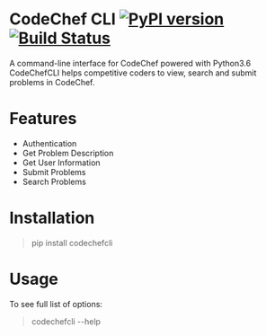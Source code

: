 # CodeChef CLI [![PyPI version](https://badge.fury.io/py/codechefcli.svg)](https://badge.fury.io/py/codechefcli) [![Build Status](https://api.travis-ci.org/sk364/codechef-cli.svg?branch=master)](https://api.travis-ci.org/sk364/codechef-cli)

A command-line interface for CodeChef powered with Python3.6  
CodeChefCLI helps competitive coders to view, search and submit problems in CodeChef.  


# Features

* Authentication
* Get Problem Description
* Get User Information
* Submit Problems
* Search Problems


# Installation

> pip install codechefcli


# Usage

To see full list of options:  
> codechefcli --help
